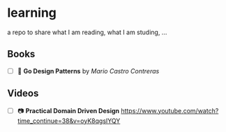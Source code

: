 # learning

a repo to share what I am reading, what I am studing, ...

## Books

- [ ] :notebook: **Go Design Patterns** by *Mario Castro Contreras*

## Videos

 - [ ] :camera: **Practical Domain Driven Design** https://www.youtube.com/watch?time_continue=38&v=oyK8qgsIYQY
